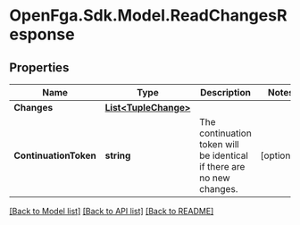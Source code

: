 # OpenFga.Sdk.Model.ReadChangesResponse

## Properties

Name | Type | Description | Notes
------------ | ------------- | ------------- | -------------
**Changes** | [**List&lt;TupleChange&gt;**](TupleChange.md) |  | 
**ContinuationToken** | **string** | The continuation token will be identical if there are no new changes. | [optional] 

[[Back to Model list]](../README.md#models) [[Back to API list]](../README.md#api-endpoints) [[Back to README]](../README.md)

